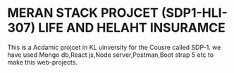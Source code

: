 # MERAN STACK PROJCET (SDP1-HLI-307) LIFE AND HELAHT INSURAMCE
This is a Acdamic projcet in KL uinversity for the Cousre called SDP-1.
we have used Mongo db,React js,Node server,Postman,Boot strap 5 etc to make this web-projects.
